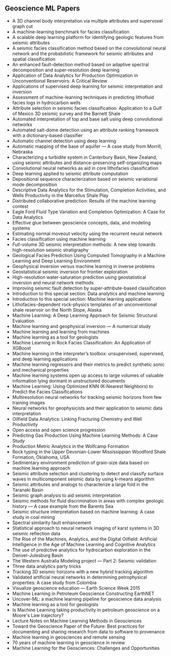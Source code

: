 <h2>Geoscience ML Papers</h2>


<ul>

                             

 <li><a target="_blank" href="https://github.com/manjunath5496/Geoscience-ML-Papers/blob/master/gml(1).pdf" style="text-decoration:none;">A 3D channel body interpretation via multiple attributes and supervoxel graph cut</a></li>

 <li><a target="_blank" href="https://github.com/manjunath5496/Geoscience-ML-Papers/blob/master/gml(2).pdf" style="text-decoration:none;">A machine-learning benchmark for facies classification</a></li>

<li><a target="_blank" href="https://github.com/manjunath5496/Geoscience-ML-Papers/blob/master/gml(3).pdf" style="text-decoration:none;">A scalable deep learning platform for identifying geologic features from seismic attributes</a></li>
 <li><a target="_blank" href="https://github.com/manjunath5496/Geoscience-ML-Papers/blob/master/gml(4).pdf" style="text-decoration:none;">A seismic facies classification method based on the convolutional neural network and the probabilistic framework for seismic attributes and spatial classification</a></li>                              
<li><a target="_blank" href="https://github.com/manjunath5496/Geoscience-ML-Papers/blob/master/gml(5).pdf" style="text-decoration:none;">An enhanced fault-detection method based on adaptive spectral decomposition and super-resolution deep learning</a></li>
<li><a target="_blank" href="https://github.com/manjunath5496/Geoscience-ML-Papers/blob/master/gml(6).pdf" style="text-decoration:none;">Application of Data Analytics for Production Optimization in Unconventional Reservoirs: A Critical Review</a></li>
 <li><a target="_blank" href="https://github.com/manjunath5496/Geoscience-ML-Papers/blob/master/gml(7).pdf" style="text-decoration:none;">Applications of supervised deep learning for seismic interpretation and inversion</a></li>

 <li><a target="_blank" href="https://github.com/manjunath5496/Geoscience-ML-Papers/blob/master/gml(8).pdf" style="text-decoration:none;"> Assessment of machine-learning techniques in predicting lithofluid facies logs in hydrocarbon wells </a></li>
   <li><a target="_blank" href="https://github.com/manjunath5496/Geoscience-ML-Papers/blob/master/gml(9).pdf" style="text-decoration:none;">Attribute selection in seismic facies classification: Application to a Gulf of Mexico 3D seismic survey and the Barnett Shale</a></li>
  
   
 <li><a target="_blank" href="https://github.com/manjunath5496/Geoscience-ML-Papers/blob/master/gml(10).pdf" style="text-decoration:none;">Automated interpretation of top and base salt using deep convolutional networks</a></li>                              
<li><a target="_blank" href="https://github.com/manjunath5496/Geoscience-ML-Papers/blob/master/gml(11).pdf" style="text-decoration:none;">Automated salt-dome detection using an attribute ranking framework with a dictionary-based classifier</a></li>
<li><a target="_blank" href="https://github.com/manjunath5496/Geoscience-ML-Papers/blob/master/gml(12).pdf" style="text-decoration:none;">Automatic channel detection using deep learning</a></li>
<li><a target="_blank" href="https://github.com/manjunath5496/Geoscience-ML-Papers/blob/master/gml(13).pdf" style="text-decoration:none;">Automatic mapping of the base of aquifer — A case study from Morrill, Nebraska</a></li>

<li><a target="_blank" href="https://github.com/manjunath5496/Geoscience-ML-Papers/blob/master/gml(14).pdf" style="text-decoration:none;">Characterizing a turbidite system in Canterbury Basin, New Zealand, using seismic attributes and distance-preserving self-organizing maps</a></li>
                              
<li><a target="_blank" href="https://github.com/manjunath5496/Geoscience-ML-Papers/blob/master/gml(15).pdf" style="text-decoration:none;">Convolutional neural networks as aid in core lithofacies classification</a></li>

<li><a target="_blank" href="https://github.com/manjunath5496/Geoscience-ML-Papers/blob/master/gml(16).pdf" style="text-decoration:none;">Deep learning applied to seismic attribute computation</a></li>

  <li><a target="_blank" href="https://github.com/manjunath5496/Geoscience-ML-Papers/blob/master/gml(17).pdf" style="text-decoration:none;">
Depositional sequence characterization based on seismic variational mode decomposition</a></li>   
  
<li><a target="_blank" href="https://github.com/manjunath5496/Geoscience-ML-Papers/blob/master/gml(18).pdf" style="text-decoration:none;">Descriptive Data Analytics for the Stimulation, Completion Activities, and Wells Productivity in the Marcellus Shale Play</a></li> 

  
<li><a target="_blank" href="https://github.com/manjunath5496/Geoscience-ML-Papers/blob/master/gml(19).pdf" style="text-decoration:none;">Distributed collaborative prediction: Results of the machine learning contest</a></li> 

<li><a target="_blank" href="https://github.com/manjunath5496/Geoscience-ML-Papers/blob/master/gml(20).pdf" style="text-decoration:none;">
Eagle Ford Fluid Type Variation and Completion Optimization: A Case for Data Analytics</a></li>

<li><a target="_blank" href="https://github.com/manjunath5496/Geoscience-ML-Papers/blob/master/gml(21).pdf" style="text-decoration:none;">Effective glue between geoscience concepts, data, and modeling systems</a></li>
<li><a target="_blank" href="https://github.com/manjunath5496/Geoscience-ML-Papers/blob/master/gml(22).pdf" style="text-decoration:none;">Estimating normal moveout velocity using the recurrent neural network</a></li> 
 <li><a target="_blank" href="https://github.com/manjunath5496/Geoscience-ML-Papers/blob/master/gml(23).pdf" style="text-decoration:none;">Facies classification using machine learning</a></li> 
 

   <li><a target="_blank" href="https://github.com/manjunath5496/Geoscience-ML-Papers/blob/master/gml(24).pdf" style="text-decoration:none;">Full-volume 3D seismic interpretation methods: A new step towards high-resolution seismic stratigraphy</a></li>
 
   <li><a target="_blank" href="https://github.com/manjunath5496/Geoscience-ML-Papers/blob/master/gml(25).pdf" style="text-decoration:none;">Geological Facies Prediction Using Computed Tomography in a Machine Learning and Deep Learning Environment</a></li>                              
 <li><a target="_blank" href="https://github.com/manjunath5496/Geoscience-ML-Papers/blob/master/gml(26).pdf" style="text-decoration:none;">Geophysical inversion versus machine learning in inverse problems</a></li>
 <li><a target="_blank" href="https://github.com/manjunath5496/Geoscience-ML-Papers/blob/master/gml(27).pdf" style="text-decoration:none;">Geostatistical seismic inversion for frontier exploration</a></li>
   
 
   <li><a target="_blank" href="https://github.com/manjunath5496/Geoscience-ML-Papers/blob/master/gml(28).pdf" style="text-decoration:none;">High-resolution water-saturation prediction using geostatistical inversion and neural network methods</a></li>
 
   <li><a target="_blank" href="https://github.com/manjunath5496/Geoscience-ML-Papers/blob/master/gml(29).pdf" style="text-decoration:none;">Improving seismic fault detection by super-attribute-based classification</a></li>                              

  <li><a target="_blank" href="https://github.com/manjunath5496/Geoscience-ML-Papers/blob/master/gml(30).pdf" style="text-decoration:none;">Introduction to this special section:
Data analytics and machine learning</a></li>
 
   <li><a target="_blank" href="https://github.com/manjunath5496/Geoscience-ML-Papers/blob/master/gml(31).pdf" style="text-decoration:none;">Introduction to this special section: Machine learning applications</a></li> 
    <li><a target="_blank" href="https://github.com/manjunath5496/Geoscience-ML-Papers/blob/master/gml(32).pdf" style="text-decoration:none;">
Lithofacies-dependent rock-physics templates of an unconventional shale reservoir on the North Slope, Alaska</a></li> 

   <li><a target="_blank" href="https://github.com/manjunath5496/Geoscience-ML-Papers/blob/master/gml(33).pdf" style="text-decoration:none;">Machine Learning: A Deep Learning Approach for Seismic Structural Evaluation</a></li>                              

  <li><a target="_blank" href="https://github.com/manjunath5496/Geoscience-ML-Papers/blob/master/gml(34).pdf" style="text-decoration:none;">Machine learning and geophysical inversion — A numerical study</a></li> 
 
  <li><a target="_blank" href="https://github.com/manjunath5496/Geoscience-ML-Papers/blob/master/gml(35).pdf" style="text-decoration:none;">Machine learning and learning from machines</a></li> 

  <li><a target="_blank" href="https://github.com/manjunath5496/Geoscience-ML-Papers/blob/master/gml(36).pdf" style="text-decoration:none;">Machine learning as a tool for geologists</a></li> 
 
<li><a target="_blank" href="https://github.com/manjunath5496/Geoscience-ML-Papers/blob/master/gml(37).pdf" style="text-decoration:none;">Machine Learning in Rock Facies Classification: An Application of XGBoost</a></li>
 <li><a target="_blank" href="https://github.com/manjunath5496/Geoscience-ML-Papers/blob/master/gml(38).pdf" style="text-decoration:none;">Machine learning in the interpreter’s toolbox: unsupervised, supervised, and deep learning applications</a></li>
<li><a target="_blank" href="https://github.com/manjunath5496/Geoscience-ML-Papers/blob/master/gml(39).pdf" style="text-decoration:none;">Machine learning regressors and their metrics to predict synthetic sonic and mechanical properties</a></li>
 <li><a target="_blank" href="https://github.com/manjunath5496/Geoscience-ML-Papers/blob/master/gml(40).pdf" style="text-decoration:none;">Machine learning systems open up access to large volumes of valuable information lying dormant in unstructured documents</a></li>                              
<li><a target="_blank" href="https://github.com/manjunath5496/Geoscience-ML-Papers/blob/master/gml(41).pdf" style="text-decoration:none;">Machine Learning: Using Optimized KNN (K-Nearest Neighbors) to Predict the Facies Classifications</a></li>
<li><a target="_blank" href="https://github.com/manjunath5496/Geoscience-ML-Papers/blob/master/gml(42).pdf" style="text-decoration:none;">Multiresolution neural networks for tracking seismic horizons from few training images</a></li>
 
  <li><a target="_blank" href="https://github.com/manjunath5496/Geoscience-ML-Papers/blob/master/gml(43).pdf" style="text-decoration:none;">Neural networks for geophysicists and their application to seismic data interpretation</a></li>
 <li><a target="_blank" href="https://github.com/manjunath5496/Geoscience-ML-Papers/blob/master/gml(44).pdf" style="text-decoration:none;">Oilfield Data Analytics: Linking Fracturing Chemistry and Well Productivity</a></li>
   <li><a target="_blank" href="https://github.com/manjunath5496/Geoscience-ML-Papers/blob/master/gml(45).pdf" style="text-decoration:none;">Open access and open science progression</a></li>  
   
<li><a target="_blank" href="https://github.com/manjunath5496/Geoscience-ML-Papers/blob/master/gml(46).pdf" style="text-decoration:none;">Predicting Gas Production Using Machine Learning Methods: A Case Study</a></li> 
                             
<li><a target="_blank" href="https://github.com/manjunath5496/Geoscience-ML-Papers/blob/master/gml(47).pdf" style="text-decoration:none;">Production Metric Analytics in the Wolfcamp Formation</a></li>
<li><a target="_blank" href="https://github.com/manjunath5496/Geoscience-ML-Papers/blob/master/gml(48).pdf" style="text-decoration:none;">Rock typing in the Upper Devonian-Lower Mississippian Woodford Shale Formation, Oklahoma, USA</a></li>

<li><a target="_blank" href="https://github.com/manjunath5496/Geoscience-ML-Papers/blob/master/gml(49).pdf" style="text-decoration:none;">Sedimentary environment prediction of grain-size data based on machine learning approach</a></li>
                              
<li><a target="_blank" href="https://github.com/manjunath5496/Geoscience-ML-Papers/blob/master/gml(50).pdf" style="text-decoration:none;">Seismic attribute selection and clustering to detect and classify surface waves in multicomponent seismic data by using k-means algorithm</a></li>
<li><a target="_blank" href="https://github.com/manjunath5496/Geoscience-ML-Papers/blob/master/gml(51).pdf" style="text-decoration:none;">Seismic attributes and analogs to characterize a large fold in the Taranaki Basin</a></li>
<li><a target="_blank" href="https://github.com/manjunath5496/Geoscience-ML-Papers/blob/master/gml(52).pdf" style="text-decoration:none;">Seismic graph analysis to aid seismic interpretation</a></li>

<li><a target="_blank" href="https://github.com/manjunath5496/Geoscience-ML-Papers/blob/master/gml(53).pdf" style="text-decoration:none;">Seismic methods for fluid discrimination in areas with complex geologic history — A case example from the Barents Sea</a></li>
 
<li><a target="_blank" href="https://github.com/manjunath5496/Geoscience-ML-Papers/blob/master/gml(54).pdf" style="text-decoration:none;">Seismic structure interpretation based on machine learning: A case study in coal mining</a></li>

<li><a target="_blank" href="https://github.com/manjunath5496/Geoscience-ML-Papers/blob/master/gml(55).pdf" style="text-decoration:none;">Spectral similarity fault enhancement</a></li>
 
  <li><a target="_blank" href="https://github.com/manjunath5496/Geoscience-ML-Papers/blob/master/gml(56).pdf" style="text-decoration:none;">Statistical approach to neural network imaging of karst systems in 3D seismic reflection data </a></li>                              

  <li><a target="_blank" href="https://github.com/manjunath5496/Geoscience-ML-Papers/blob/master/gml(57).pdf" style="text-decoration:none;">The Rise of the Machines, Analytics, and the Digital Oilfield: Artificial Intelligence in the Age of Machine Learning and Cognitive Analytics</a></li>
 
   <li><a target="_blank" href="https://github.com/manjunath5496/Geoscience-ML-Papers/blob/master/gml(58).pdf" style="text-decoration:none;">The use of predictive analytics for hydrocarbon exploration in the Denver-Julesburg Basin</a></li>
    <li><a target="_blank" href="https://github.com/manjunath5496/Geoscience-ML-Papers/blob/master/gml(59).pdf" style="text-decoration:none;">The Western Australia Modeling project — Part 2: Seismic validation</a></li>
 
  <li><a target="_blank" href="https://github.com/manjunath5496/Geoscience-ML-Papers/blob/master/gml(60).pdf" style="text-decoration:none;">Three data analytics party tricks</a></li>
 
   <li><a target="_blank" href="https://github.com/manjunath5496/Geoscience-ML-Papers/blob/master/gml(61).pdf" style="text-decoration:none;">Tracking 3D seismic horizons with a new hybrid tracking algorithm</a></li>
 
   <li><a target="_blank" href="https://github.com/manjunath5496/Geoscience-ML-Papers/blob/master/gml(62).pdf" style="text-decoration:none;">Validated artificial neural networks in determining petrophysical properties: A case study from Colombia</a></li>
 
   <li><a target="_blank" href="https://github.com/manjunath5496/Geoscience-ML-Papers/blob/master/gml(63).pdf" style="text-decoration:none;">Visualize geoscience education — Earth Science Week 2015</a></li>                              


<li><a target="_blank" href="https://github.com/manjunath5496/Geoscience-ML-Papers/blob/master/gml(64).pdf" style="text-decoration:none;">Machine Learning in Petroleum Geoscience Constructing EarthNET</a></li>
 
   <li><a target="_blank" href="https://github.com/manjunath5496/Geoscience-ML-Papers/blob/master/gml(65).pdf" style="text-decoration:none;">Uncover-ML: a machine learning pipeline for geoscience data analysis</a></li> 

   <li><a target="_blank" href="https://github.com/manjunath5496/Geoscience-ML-Papers/blob/master/gml(66).pdf" style="text-decoration:none;">Machine learning as a tool for geologists</a></li> 
 
   <li><a target="_blank" href="https://github.com/manjunath5496/Geoscience-ML-Papers/blob/master/gml(67).pdf" style="text-decoration:none;">Is Machine Learning taking productivity in petroleum geoscience on a Moore's Law trajectory?</a></li>                              

  <li><a target="_blank" href="https://github.com/manjunath5496/Geoscience-ML-Papers/blob/master/gml(68).pdf" style="text-decoration:none;">Lecture Notes on Machine Learning Methods in Geosciences</a></li> 
 
  
   <li><a target="_blank" href="https://github.com/manjunath5496/Geoscience-ML-Papers/blob/master/gml(69).pdf" style="text-decoration:none;">Toward the Geoscience Paper of the Future: Best practices for documenting and sharing research from data to software to provenance</a></li>                              

  <li><a target="_blank" href="https://github.com/manjunath5496/Geoscience-ML-Papers/blob/master/gml(70).pdf" style="text-decoration:none;">Machine learning in geosciences and remote sensing</a></li> 
  
 
 <li><a target="_blank" href="https://github.com/manjunath5496/Geoscience-ML-Papers/blob/master/gml(71).pdf" style="text-decoration:none;">
70 years of machine learning in geoscience in review</a></li>
 
 <li><a target="_blank" href="https://github.com/manjunath5496/Geoscience-ML-Papers/blob/master/gml(72).pdf" style="text-decoration:none;">Machine Learning for the Geosciences:
Challenges and Opportunities</a></li> 
 











  </ul>
